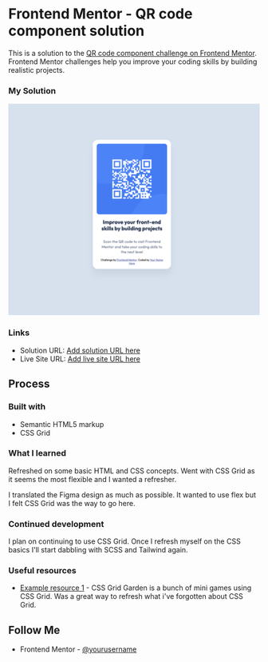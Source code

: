 # Frontend Mentor - QR code component solution

This is a solution to the [QR code component challenge on Frontend Mentor](https://www.frontendmentor.io/challenges/qr-code-component-iux_sIO_H). Frontend Mentor challenges help you improve your coding skills by building realistic projects. 

### My Solution

![QR Code Component Solution](./qr-code-component-solution.png)

### Links

- Solution URL: [Add solution URL here](https://your-solution-url.com)
- Live Site URL: [Add live site URL here](https://your-live-site-url.com)

## Process

### Built with
- Semantic HTML5 markup
- CSS Grid

### What I learned

Refreshed on some basic HTML and CSS concepts. Went with CSS Grid as it seems the most flexible and I wanted a refresher.

I translated the Figma design as much as possible. It wanted to use flex but I felt CSS Grid was the way to go here. 


### Continued development

I plan on continuing to use CSS Grid. Once I refresh myself on the CSS basics I'll start dabbling with SCSS and Tailwind again.

### Useful resources

- [Example resource 1](https://cssgridgarden.com/) - CSS Grid Garden is a bunch of mini games using CSS Grid. Was a great way to refresh what i've forgotten about CSS Grid.

## Follow Me

- Frontend Mentor - [@yourusername](https://www.frontendmentor.io/profile/JamesN-dev)
